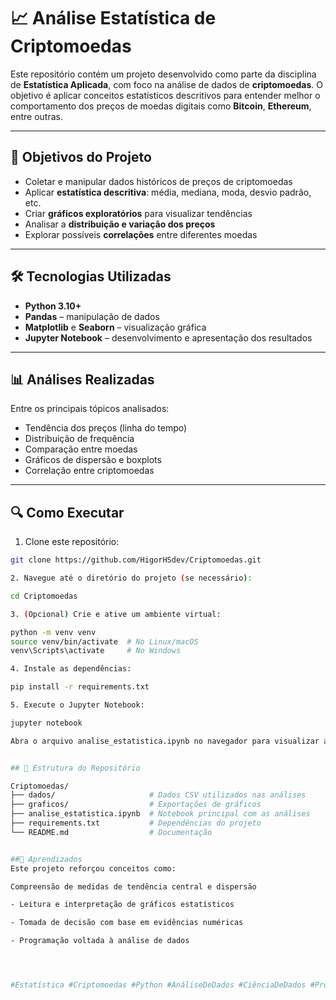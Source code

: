 # 📈 Análise Estatística de Criptomoedas

Este repositório contém um projeto desenvolvido como parte da disciplina de **Estatística Aplicada**, com foco na análise de dados de **criptomoedas**. O objetivo é aplicar conceitos estatísticos descritivos para entender melhor o comportamento dos preços de moedas digitais como **Bitcoin**, **Ethereum**, entre outras.

---

## 🧠 Objetivos do Projeto

- Coletar e manipular dados históricos de preços de criptomoedas
- Aplicar **estatística descritiva**: média, mediana, moda, desvio padrão, etc.
- Criar **gráficos exploratórios** para visualizar tendências
- Analisar a **distribuição e variação dos preços**
- Explorar possíveis **correlações** entre diferentes moedas

---

## 🛠️ Tecnologias Utilizadas

- **Python 3.10+**
- **Pandas** – manipulação de dados
- **Matplotlib** e **Seaborn** – visualização gráfica
- **Jupyter Notebook** – desenvolvimento e apresentação dos resultados

---

## 📊 Análises Realizadas

Entre os principais tópicos analisados:

- Tendência dos preços (linha do tempo)
- Distribuição de frequência
- Comparação entre moedas
- Gráficos de dispersão e boxplots
- Correlação entre criptomoedas

---

## 🔍 Como Executar

1. Clone este repositório:

```bash
git clone https://github.com/HigorHSdev/Criptomoedas.git

2. Navegue até o diretório do projeto (se necessário):

cd Criptomoedas

3. (Opcional) Crie e ative um ambiente virtual:

python -m venv venv
source venv/bin/activate  # No Linux/macOS
venv\Scripts\activate     # No Windows

4. Instale as dependências:

pip install -r requirements.txt

5. Execute o Jupyter Notebook:

jupyter notebook

Abra o arquivo analise_estatistica.ipynb no navegador para visualizar as análises.


## 📁 Estrutura do Repositório

Criptomoedas/
├── dados/                     # Dados CSV utilizados nas análises
├── graficos/                  # Exportações de gráficos
├── analise_estatistica.ipynb  # Notebook principal com as análises
├── requirements.txt           # Dependências do projeto
└── README.md                  # Documentação


##🧠 Aprendizados
Este projeto reforçou conceitos como:

Compreensão de medidas de tendência central e dispersão

- Leitura e interpretação de gráficos estatísticos

- Tomada de decisão com base em evidências numéricas

- Programação voltada à análise de dados




#Estatística #Criptomoedas #Python #AnáliseDeDados #CiênciaDeDados #ProjetoAcadêmico
